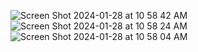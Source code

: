 ![Screen Shot 2024-01-28 at 10 58 42 AM](https://github.com/bali01246/Hand_Tracking_opencv/assets/65489349/f12d554e-b914-496d-b2d4-0b558be67fbf)
![Screen Shot 2024-01-28 at 10 58 24 AM](https://github.com/bali01246/Hand_Tracking_opencv/assets/65489349/a3760097-1e15-4b93-918c-54e5df6b6cb7)
![Screen Shot 2024-01-28 at 10 58 04 AM](https://github.com/bali01246/Hand_Tracking_opencv/assets/65489349/90be2231-d95a-4f6e-a8a8-0080b12305a1)
